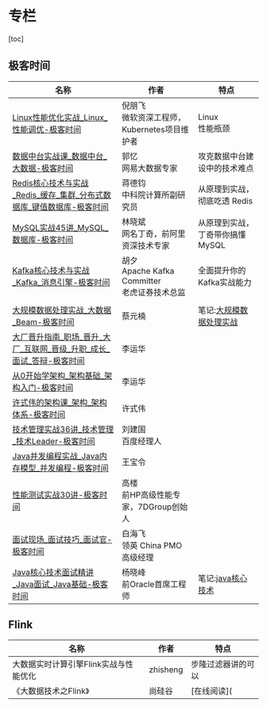 # 专栏

[toc]

## 极客时间

| 名称                                                         | 作者                                                   | 特点                                                   |
| ------------------------------------------------------------ | ------------------------------------------------------ | ------------------------------------------------------ |
| [Linux性能优化实战_Linux_性能调优-极客时间](https://time.geekbang.org/column/intro/140) | 倪朋飞<br />微软资深工程师，<br />Kubernetes项目维护者 | Linux<br />性能瓶颈                                    |
| [数据中台实战课_数据中台_大数据-极客时间](https://time.geekbang.org/column/intro/100049101) | 郭忆<br />网易大数据专家                               | 攻克数据中台建设中的技术难点                           |
| [Redis核心技术与实战_Redis_缓存_集群_分布式数据库_键值数据库-极客时间](https://time.geekbang.org/column/intro/329) | 蒋德钧<br />中科院计算所副研究员                       | 从原理到实战，彻底吃透 Redis                           |
| [MySQL实战45讲_MySQL_数据库-极客时间](https://time.geekbang.org/column/intro/100020801) | 林晓斌<br />网名丁奇，前阿里资深技术专家               | 从原理到实战，丁奇带你搞懂MySQL                        |
| [Kafka核心技术与实战_Kafka_消息引擎-极客时间](https://time.geekbang.org/column/intro/100029201) | 胡夕<br />Apache Kafka Committer<br />老虎证券技术总监 | 全面提升你的Kafka实战能力                              |
|                                                              |                                                        |                                                        |
| [大规模数据处理实战_大数据_Beam-极客时间](https://time.geekbang.org/column/intro/167) | 蔡元楠                                                 | 笔记:[大规模数据处理实战](/bigdata/大规模数据处理实战) |
| [大厂晋升指南_职场_晋升_大厂_互联网_晋级_升职_成长_面试_答辩-极客时间](https://time.geekbang.org/column/intro/100064501) | 李运华                                                 |                                                        |
| [从0开始学架构_架构基础_架构入门-极客时间](https://time.geekbang.org/column/intro/81) | 李运华                                                 |                                                        |
| [许式伟的架构课_架构_架构体系-极客时间](https://time.geekbang.org/column/intro/100025201) | 许式伟                                                 |                                                        |
| [技术管理实战36讲_技术管理_技术Leader-极客时间](https://time.geekbang.org/column/intro/100014301) | 刘建国 <br />百度经理人                                |                                                        |
| [Java并发编程实战_Java内存模型_并发编程-极客时间](https://time.geekbang.org/column/intro/100023901) | 王宝令                                                 |                                                        |
| [性能测试实战30讲-极客时间](https://time.geekbang.org/column/intro/100042501) | 高楼 <br />前HP高级性能专家，7DGroup创始人             |                                                        |
| [面试现场_面试技巧_面试官-极客时间](https://time.geekbang.org/column/intro/100023401) | 白海飞<br />领英 China PMO 高级经理                    |                                                        |
| [Java核心技术面试精讲_Java面试_Java基础-极客时间](https://time.geekbang.org/column/intro/100006701) | 杨晓峰<br />前Oracle首席工程师                         | 笔记:[java核心技术](/java/java核心技术)                |



## Flink

| 名称                                  | 作者     | 特点               |
| ------------------------------------- | -------- | ------------------ |
| 大数据实时计算引擎Flink实战与性能优化 | zhisheng | 步隆过滤器讲的可以 |
| 《大数据技术之Flink》                 | 尚硅谷   | [在线阅读](        |

